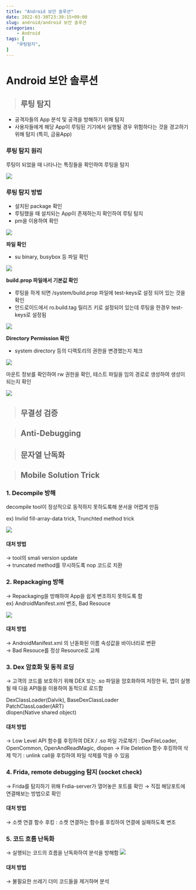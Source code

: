 ```yaml
---
title: "Android 보안 솔루션"
date: 2022-03-30T23:39:15+09:00
slug: android/android 보안 솔루션
categories:
    - Android
tags: [
    "루팅탐지",
]
---
```

# Android 보안 솔루션
>## 루팅 탐지
- 공격자들의 App 분석 및 공격을 방해하기 위해 탐지
- 사용자들에게 해당 App이 루팅된 기기에서 실행될 경우 위험하다는 것을 경고하기 위해 탐지 (특히, 금융App)

### 루팅 탐지 원리
루팅이 되었을 때 나타나는 특징들을 확인하여 루팅을 탐지

![](img_1.png)

### 루팅 탐지 방법
- 설치된 package 확인  
- 루팅했을 때 설치되는 App이 존재하는지 확인하여 루팅 탐지  
- pm을 이용하여 확인

![](img_2.png)

 **파일 확인**  
- su binary, busybox 등 파일 확인

![](img_3.png)
    
**build.prop 파일에서 기본값 확인**
- 루팅을 하게 되면 /system/build.prop 파일에 test-keys로 설정 되어 있는 것을 확인
- 안드로이드에서 ro.build.tag 릴리즈 키로 설정되어 있는데 루팅을 한경우 test-keys로 설정됨

![](img_4.png)

**Directory Permission 확인**
- system directory 등의 디렉토리의 권한을  변경했는지 체크

![](img_5.png)

마운트 정보를 확인하여 rw 권한을 확인, 테스트 파일을 임의 경로로 생성하여 생성이 되는지 확인

![](img_6.png)

>## 무결성 검증

>## Anti-Debugging

>## 문자열 난독화

>## Mobile Solution Trick
### 1. Decompile 방해

decompile tool이 정상적으로 동적하지 못하도록해 분서을 어렵게 만듬

ex) Invlid fill-array-data trick, Trunchted method trick

![](tmp1.png)
#### 대처 방법

→ tool의 smali version update  
→ truncated method를 무시하도록 nop 코드로 치환
### 2. Repackaging 방해

→ Repackaging을 방해하여 App을 쉽게 변조하지 못하도록 함  
ex) AndroidManifest.xml 변조, Bad Resouce

![](tmp2.png)

#### 대처 방법

→ AndroidManifest.xml 의 난돋화된 이름 속성값을 바이너리로 변환  
→ Bad Resouce를 정상 Resource로 교체

### 3. Dex 암호화 및 동적 로딩

→ 고객의 코드를 보호하기 위해 DEX 또는 .so 파일을 암호화하여 저장한 뒤, 앱이 실행될 때 다음 API들을 이용하여 동적으로 로드함

DexClassLoader(Dalvik), BaseDexClassLoader  
PatchClassLoader(ART)  
dlopen(Native shared object)  

#### 대처 방법

→ Low Level API 함수를 후킹하여 DEX / .so 파일 가로채기
: DexFileLoader, OpenCommon, OpenAndReadMagic, dlopen
→ File Deletion 함수 후킹하여 삭제 막기
: unlink call을 후킹하여 파일 삭제를 막을 수 있음

### 4. Frida, remote debugging 탐지 (socket check)

→ Frida를 탐지하기 위해 Frdia-server가 열어놓은 포트를 확인
→ 직접 해당포트에 연결해보는 방법으로 확인

#### 대처 방법

→ 소켓 연결 함수 후킹
: 소켓 연결하는 함수를 후킹하여 연결에 실패하도록 변조

### 5. 코드 흐름 난독화

→ 실행되는 코드의 흐름을 난독화하여 분석을 방해함
![](tmp3.png)

#### 대처 방법

→ 불필요한 쓰레기 더미 코드들을 제거하며 분석